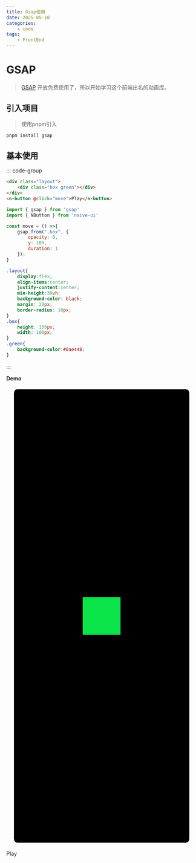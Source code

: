 ```yaml
---
title: Gsap使用
date: 2025-05-10
categories:
    - code
tags:
    - FrontEnd
---
```


# GSAP

> [GSAP](https://gsap.com/) 开放免费使用了，所以开始学习这个前端出名的动画库。

## 引入项目
> 使用pnpm引入

```bash
pnpm install gsap
```

## 基本使用
::: code-group
```html
<div class="layout">
    <div class="box green"></div>
</div>
<n-button @click="move">Play</n-button>
```
```js
import { gsap } from 'gsap'
import { NButton } from 'naive-ui'

const move = () =>{
    gsap.from(".box", {
        opacity: 0, 
        y: 100, 
        duration: 1
    });
}
```
```css
.layout{
    display:flex;
    align-items:center;
    justify-content:center;
    min-height:30vh;
    background-color: black;
    margin: 20px;
    border-radius: 10px;
}
.box{
    height: 100px;
    width: 100px;
}
.green{
    background-color:#0ae448;
}
```
:::

**Demo**
<div class="layout">
    <div class="box green"></div>
</div>
<n-button @click="move">Play</n-button>

<script setup>
import { gsap } from 'gsap'
import { NButton } from 'naive-ui'

const move = () =>{
    gsap.from(".box", {
        opacity: 0, 
        y: 100, 
        duration: 1
    });
}
</script>
<style scoped>
.layout{
    display:flex;
    align-items:center;
    justify-content:center;
    min-height:30vh;
    background-color: black;
    margin: 20px;
    border-radius: 10px;
}
.box{
    height: 100px;
    width: 100px;
}
.green{
    background-color:#0ae448;
}
</style>